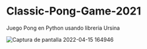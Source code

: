 # Classic-Pong-Game-2021
Juego Pong en Python usando libreria Ursina

![Captura de pantalla 2022-04-15 164946](https://user-images.githubusercontent.com/82238605/163626571-01f97a57-497f-485c-a6fb-08fd32cb40f3.png)

